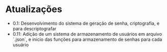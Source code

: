 # Atualizações
* 0.1:
Desenvolvimento do sistema de geração de senha, criptografia, e para descriptografar
* 0.11:
Adição de um sistema de armazenamento de usuários em arquivo ´.json´, e inicio das funções para armazenamento de senhas para cada usuário
